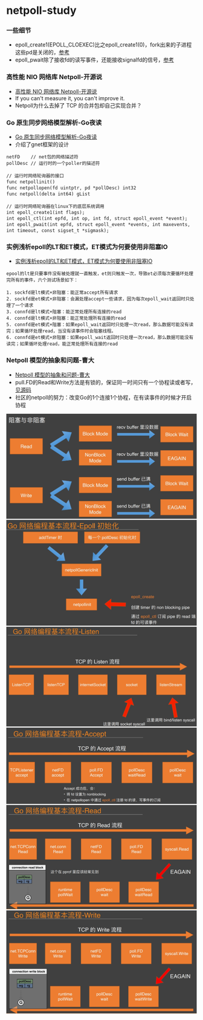 # netpoll-study

### 一些细节
* epoll_create1(EPOLL_CLOEXEC)比之epoll_create1(0)，fork出来的子进程这些pd是关闭的，[参考](https://learnku.com/articles/13580)
* epoll_pwait除了接收fd的读写事件，还能接收signalfd的信号，[参考](https://cloud.tencent.com/developer/ask/sof/223634)

### 高性能 NIO 网络库 Netpoll-开源说
* [高性能 NIO 网络库 Netpoll-开源说](https://www.bilibili.com/video/BV17U4y1K7TC)
* If you can't measure it, you can't improve it.
* Netpoll为什么去掉了 TCP 的合并包却自己实现合并？

### Go 原生同步网络模型解析-Go夜读
* [Go 原生同步网络模型解析-Go夜读](https://www.bilibili.com/video/BV13E411B721)
* 介绍了gnet框架的设计

```
netFD    // net包的网络描述符
pollDesc // 运行时的一个poller的描述符

// 运行时网络轮询器的接口
func netpollinit()
func netpollopen(fd uintptr, pd *pollDesc) int32
func netpoll(delta int64) gList
 
// 运行时网络轮询器在linux下的底层系统调用
int epoll_create1(int flags);
int epoll_ctl(int epfd, int op, int fd, struct epoll_event *event);
int epoll_pwait(int epfd, struct epoll_event *events, int maxevents, int timeout, const sigset_t *sigmask);
```

### 实例浅析epoll的LT和ET模式，ET模式为何要使用非阻塞IO
* [实例浅析epoll的LT和ET模式，ET模式为何要使用非阻塞IO](https://learnku.com/articles/51861)

```
epool的lt是只要事件没有被处理就一直触发，et则只触发一次，导致et必须每次要循环处理完所有的事件，六个测试场景如下：

1. sockfd是lt模式+非阻塞：能正常accept所有请求
2. sockfd是et模式+非阻塞：会漏处理accept一些请求，因为每次epoll_wait返回时只处理了一个请求
3. connfd是lt模式+阻塞：能正常处理所有连接的read
4. connfd是lt模式+非阻塞：能正常处理所有连接的read
5. connfd是et模式+阻塞：如果epoll_wait返回时只处理一次read，那么数据可能没有读完；如果循环处理read，当没有读事件时会阻塞线程。
6. connfd是et模式+非阻塞：如果epoll_wait返回时只处理一次read，那么数据可能没有读完；如果循环处理read，能正常处理所有连接的read
```

### Netpoll 模型的抽象和问题-曹大
* [Netpoll 模型的抽象和问题-曹大](https://www.bilibili.com/video/BV1Lt4y1h7Zu)
* pull.FD的Read和Write方法是有锁的，保证同一时间只有一个协程读或者写，[见源码](https://github.com/golang/go/blob/go1.16.10/src/internal/poll/fd_unix.go#L142)
* 社区的netpoll的努力：改变Go的1个连接1个协程，在有读事件的时候才开启协程

![img](images/read_write_block_mode.jpg)
![img](images/netpollinit.jpg)
![img](images/net_listen.jpg)
![img](images/net_accept.jpg)
![img](images/net_read.jpg)
![img](images/net_write.jpg)

